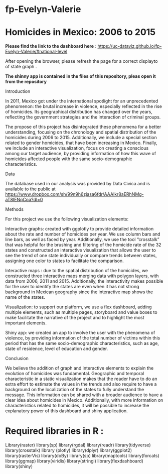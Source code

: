 # fp-Evelyn-Valerie

# Homicides in Mexico: 2006 to 2015

**Please find the link to the dashboard here** : https://uc-dataviz.github.io/fp-Evelyn-Valerie/#national-level

After opening the browser, please refresh the page for a correct displayto of state graph .

**The shinny app is contained in the files of this repository, pleas open it from the repository**

Introduction

In 2011, Mexico got under the international spotlight for an unprecedented phenomenon: the brutal increase in violence, especially reflected in the rise of homicides. Its geographical distribution has changed over the years, reflecting the government strategies and the interaction of criminal groups.

The propose of this project has disintegrated these phenomena for a better understanding, focusing on the chronology and spatial distribution of the homicides during 2006 to 2015. Additionally, we include a special section related to gender homicides, that have been increasing in Mexico. Finally, we include an interactive visualization, focus on creating a conscious among our target audience, by providing information of how this wave of homicides affected people with the same socio-demographic characteristics.

Data

The database used in our analysis was provided by Data Civica and is available to the public at https://www.dropbox.com/sh/99n9h6zjasa6fdr/AAAIkr8aERhNMg-aT8IENqCoa?dl=0

Methods

For this project we use the following visualization elements:

Interactive graphs: created with ggplotly to provide detailed information about the rate and number of homicides per year. We use column bars and line bars, as well as faced by year. Additionally, we use the tool “crosstalk” that was helpful for the brushing and filtering of the homicide rate of the 32 states and constructed an interactive visualization that allows the user to see the trend of one state individually or compare trends between states, assigning one color to states to facilitate the comparison.

Interactive maps : due to the spatial distribution of the homicides, we constructed three interactive maps merging data with polygon layers, with data from 2006, 2011 and 2015. Additionally, the interactivity makes possible for the user to identify the states are even when it has not strong background in Mexican geography since the interactive map shows the name of the states.

Visualization: to support our platform, we use a flex dashboard, adding multiple elements, such as multiple pages, storyboard and value boxes to make facilitate the narrative of the project and to highlight the most important elements.

Shiny app: we created an app to involve the user with the phenomena of violence, by providing information of the total number of victims within this period that has the same socio-demographic characteristics, such as age, state of residence, level of education and gender.

Conclusion

We believe the addition of graph and interactive elements to explain the evolution of homicides was fundamental. Geographic and temporal characteristic in a static visualization makes that the reader have to do an extra effort to estimate the values in the trends and also require to have a background on the localization of the states to fully understand the message. This information can be shared with a broader audience to have a clear idea about homicides in Mexico. Additionally, with more information on characteristics related to homicides, it will be possible to increase the explanatory power of this dashboard and shiny application.

# Required libraries in R :

Library(raster)
library(sp)
library(rgdal)
library(readr)
library(tidyverse)
library(crosstalk)
library (plotly)
library(dplyr)
library(ggplot2)
library(rasterVis)
library(doBy)
library(sp)
library(maptools)
library(forcats)
library(ggmap)
library(viridis)
library(stringi)
library(flexdashboard)
library(shiny)
